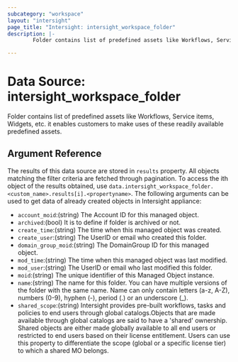 ```yaml
---
subcategory: "workspace"
layout: "intersight"
page_title: "Intersight: intersight_workspace_folder"
description: |-
        Folder contains list of predefined assets like Workflows, Service items, Widgets, etc. it enables customers to make uses of these readily available predefined assets.

---
```


# Data Source: intersight_workspace_folder
Folder contains list of predefined assets like Workflows, Service items, Widgets, etc. it enables customers to make uses of these readily available predefined assets.
## Argument Reference
The results of this data source are stored in `results` property.
All objects matching the filter criteria are fetched through pagination.
To access the ith object of the results obtained, use `data.intersight_workspace_folder.<custom_name>.results[i].<propertyname>`.
The following arguments can be used to get data of already created objects in Intersight appliance:
* `account_moid`:(string) The Account ID for this managed object. 
* `archived`:(bool) It is to define if folder is archived or not. 
* `create_time`:(string) The time when this managed object was created. 
* `create_user`:(string) The UserID or email who created this folder. 
* `domain_group_moid`:(string) The DomainGroup ID for this managed object. 
* `mod_time`:(string) The time when this managed object was last modified. 
* `mod_user`:(string) The UserID or email who last modified this folder. 
* `moid`:(string) The unique identifier of this Managed Object instance. 
* `name`:(string) The name for this folder. You can have multiple versions of the folder with the same name. Name can only contain letters (a-z, A-Z), numbers (0-9), hyphen (-), period (.) or an underscore (_). 
* `shared_scope`:(string) Intersight provides pre-built workflows, tasks and policies to end users through global catalogs.Objects that are made available through global catalogs are said to have a 'shared' ownership. Shared objects are either made globally available to all end users or restricted to end users based on their license entitlement. Users can use this property to differentiate the scope (global or a specific license tier) to which a shared MO belongs. 
 
